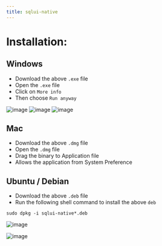 ```yaml
---
title: sqlui-native
---
```


Installation:
=============

## Windows
- Download the above `.exe` file
- Open the `.exe` file
- Click on `More info`
- Then choose `Run anyway`

![image](https://user-images.githubusercontent.com/3792401/153638199-32b6070f-ee05-48cd-9e84-1eba45db22e4.png)
![image](https://user-images.githubusercontent.com/3792401/153638206-b59ec443-02d5-4efa-92a1-dbecf79e36a6.png)
![image](https://user-images.githubusercontent.com/3792401/153638239-b9e1f1f7-2125-4316-885f-4e266c3a01de.png)


## Mac
- Download the above `.dmg` file
- Open the `.dmg` file
- Drag the binary to Application file
- Allows the application from System Preference


## Ubuntu / Debian
- Download the above `.deb` file
- Run the following shell command to install the above `deb`

```
sudo dpkg -i sqlui-native*.deb
```

![image](https://user-images.githubusercontent.com/3792401/153637978-d13ce394-b5b7-4e82-8392-6c6c2e53fe7e.png)

![image](https://user-images.githubusercontent.com/3792401/153638017-85896932-65b1-4670-9a05-b81bcb858d51.png)
